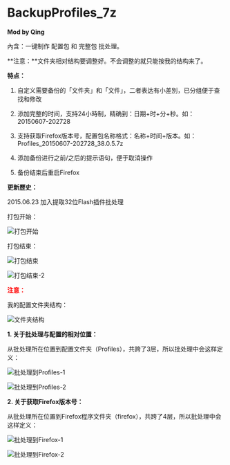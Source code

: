 BackupProfiles_7z
=============
**Mod by Qing**

內含：一键制作 配置包 和 完整包 批处理。

**注意：**文件夹相对结构要调整好。不会调整的就只能按我的结构来了。

**特点：**

1. 自定义需要备份的「文件夹」和「文件」，二者表达有小差別，已分组便于查找和修改

2. 添加完整的时间，支持24小時制，精确到：日期+时+分+秒。如：20150607-202728

3. 支持获取Firefox版本号，配置包名称格式：名称+时间+版本。如：Profiles_20150607-202728_38.0.5.7z

4. 添加备份进行之前/之后的提示语句，便于取消操作

5. 备份结束后重启Firefox

**更新歷史：**

2015.06.23 加入提取32位Flash插件批处理

打包开始：

![打包开始][1]

打包结束：

![打包结束][2]

![打包结束-2][8]

**<font color="red">注意：</font>**

我的配置文件夹结构：

![文件夹结构][3]

**1. 关于批处理与配置的相对位置：**

从批处理所在位置到配置文件夹（Profiles），共跨了3层，所以批处理中会这样定义：

![批处理到Profiles-1][4]

![批处理到Profiles-2][5]

**2. 关于获取Firefox版本号：**

从批处理所在位置到Firefox程序文件夹（firefox），共跨了4层，所以批处理中会这样定义：

![批处理到Firefox-1][6]

![批处理到Firefox-2][7]

[1]: https://github.com/dupontjoy/userChrome.js-Collections-/blob/master/BackupProfiles_7z/img/BackupProfiles-Start.jpg
[2]: https://github.com/dupontjoy/userChrome.js-Collections-/blob/master/BackupProfiles_7z/img/BackupProfiles-End.jpg
[3]: https://github.com/dupontjoy/userChrome.js-Collections-/blob/master/BackupProfiles_7z/img/Folder-Structure.jpg
[4]: https://github.com/dupontjoy/userChrome.js-Collections-/blob/master/BackupProfiles_7z/img/bat-to-Pofiles-1.jpg
[5]: https://github.com/dupontjoy/userChrome.js-Collections-/blob/master/BackupProfiles_7z/img/bat-to-Pofiles-2.jpg
[6]: https://github.com/dupontjoy/userChrome.js-Collections-/blob/master/BackupProfiles_7z/img/bat-to-Firefox-1.jpg
[7]: https://github.com/dupontjoy/userChrome.js-Collections-/blob/master/BackupProfiles_7z/img/bat-to-Firefox-2.jpg
[8]: https://github.com/dupontjoy/userChrome.js-Collections-/blob/master/BackupProfiles_7z/img/BackupFullProfiles-End.jpg

